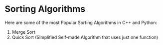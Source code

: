 # Sorting Algorithms

Here are some of the most Popular Sorting Algorithms in  C++ and Python:
1) Merge Sort
2) Quick Sort (Simplified Self-made Algorithm that uses just one function)



